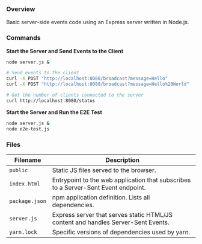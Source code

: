 ### Overview

Basic server-side events code using an Express server written in Node.js.

### Commands

**Start the Server and Send Events to the Client**

```bash
node server.js &

# Send events to the client
curl -X POST "http://localhost:8080/broadcast?message=Hello"
curl -X POST "http://localhost:8080/broadcast?message=Hello%20World"

# Get the number of clients connected to the server
curl http://localhost:8080/status
```

**Start the Server and Run the E2E Test**

```bash
node server.js &
node e2e-test.js
```

### Files

| Filename       | Description                                                                        |
|----------------|------------------------------------------------------------------------------------|
| `public`       | Static JS files served to the browser.                                             |
| `index.html`   | Entrypoint to the web application that subscribes to a Server-Sent Event endpoint. |
| `package.json` | npm application definition.  Lists all dependencies.                               |
| `server.js`    | Express server that serves static HTML/JS content and handles Server-Sent Events.  |
| `yarn.lock`    | Specific versions of dependencies used by yarn.                                    |